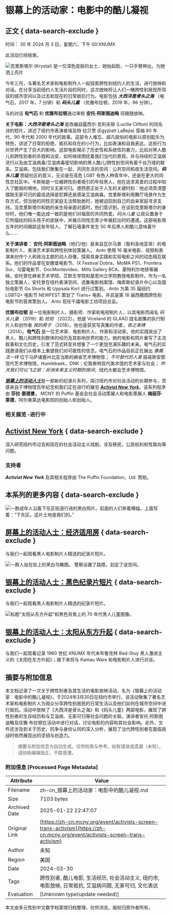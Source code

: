 # 银幕上的活动家：电影中的酷儿凝视

## 正文 { data-search-exclude }


时间： 30 年 2024 月 3 日，星期六，下午 00:XNUMX

此活动已经结束。

![克里斯塔尔 (Krystal) 是一位深色皮肤的女士，她抬起脸，一只手臂伸出，为她洒上亮片](https://www.mcny.org/sites/default/files/Pier%20Kids%20Image.jpg)

今年三月，与著名艺术家和电影制作人一起探索跨性别纽约人的生活，进行放映和对话。在分享当前纽约人生活片段的同时，这次放映将让人们一睹跨性别居民所驾驭的城市空间以及过去和现在的日常抵抗行为。电影包括 _**大西洋是骨头之海**_ （电气石，2017 年，7 分钟）和 _**码头儿童**_ （优雅布拉顿，2019 年，96 分钟）。

与的对话 **电气石** 和 **优雅布拉顿**通过审核 **安托·阿斯图迪略** 将跟随放映。

**关于电影：**_**大西洋是骨头之海**_ 是改编自露西尔·克利夫顿 (Lucille Clifton) 的同名诗的短片，讲述了纽约市表演者埃及特·拉贝贾 (Egyptatt LaBejia) 穿越 80 年代、90 年代和 2000 年代的故事。这部令人难忘、超凡脱俗的电影以原创配乐为特色，讲述了日常的拒绝、抵抗和存在的小行为，比如表演和自我表达，这些行为对世界产生了巨大的影响。这部电影揭示了历史性和系统性的暴力，比如对黑人酷儿和跨性别者的杀戮和治安，如何继续困扰着我们当代的景观，并与持续的艾滋病流行以及由艾滋病毒/艾滋病毒密切影响的黑人酷儿/跨性别空间有着千丝万缕的联系。艾滋病，包括我们聚集在一起、共同生活的空间：公共空间和夜生活空间。_**码头儿童**_ 质疑社区的意义，无论是在高危 LGBT 有色人种青年中，还是在更大的同性恋社区中。卡斯帕是一位被跨性别者吸引的年轻黑人，他在追求真爱的过程中陷入了脆弱的境地，同时又无家可归。德西恩正处于人生的关键时刻：他必须弄清楚摆脱无家可归的最佳选择是犯罪还是感染艾滋病毒。克里斯塔利用舞厅场景作为生存方式，但当她的同性恋家庭无法帮助她时，她被迫回到自己的血亲家庭寻求支持。当克里斯塔尔和她的亲生母亲面对面时，他们意识到，在谈到克里斯塔尔的身份时，他们唯一能达成一致的是他们对福音的共同热爱。_码头儿童_ 让观众置身于它所描绘的码头孩子的皮肤中，并展示同性恋青少年被赶出时的遭遇。这部电影用五年的时间跟踪这些年轻人，了解石墙事件发生 50 年后黑人和酷儿意味着什么……

**关于演讲者：** **安托·阿斯图迪略**（他们/他）是来自瓦尔马普（智利圣地亚哥）的电影制片人、表演艺术家和跨性别体验策展人。 Anto 使用 16 毫米电影、视频和表演来创作个人和政治主题的动人肖像，探索具身实践和实验电影之间的动态相互联系。他们的作品曾在安娜堡电影节、IX Festival Dobra、MoMA PS1、Frontera Sur、乌雷电影节、DocMontevideo、Mills Gallery BCA、蒙特利尔地铁等展映。安托曾在麻省艺术学院、艾默生学院和基恩州立学院教授电影制作。作为一名独立策展人，安托曾在纽约表演空间、选集电影档案馆、梅索斯纪录片中心以及国际电影节 Go Shorts 和 Uppsala Kort 进行过策划。 Anto 为第 35 届纽约 LGBTQ+ 电影节 NEWFEST 策划了 Trans+ 电影，并且是第 18 届西雅图跨性别电影节的首席策划人。 Anto 现任千禧电影工坊项目总监。

**优雅布拉顿** 是一位电影制片人、摄影师、作家和电视制片人，以其电影而闻名 _码头儿童_ （2019）和 _检验_ （2022）。他是 Viceland 的 GLAAD 提名剧集的执行制片人和创作者 _我的房子_ （2018）。他也是获奖写真集的作者，_夜之束缚_ （2014）。**电气石** 是一位艺术家、电影制片人、作家和活动家，他的实践突出了黑人、酷儿和跨性别群体的经历及其影响世界的能力。她的电影和照片重写了主流叙事和文化历史，引发了范式转变并想象了一个更加充满乐趣的未来。电气石的实践邀请我们从根本上重塑我们对可能性的信念。电气石的作品目前正在展出 _像魔法一样_ 位于马萨诸塞州北亚当斯的麻省艺术博物馆； _不可替代的人类_ 路易斯安那现代艺术博物馆，Humlebaek，DNK；伦敦泰特现代美术馆的艺术家与社会； _昨天我们可以飞之前：非洲未来主义时期的房间_，纽约大都会艺术博物馆。

[_**银幕上的活动人士**_](https://zh-cn.mcny.org/activismonfilm)是一部新的纪录片系列，探讨纽约市对社会活动的长期参与，灵感来自于博物馆百年纪念和我们正在进行的展览 [_**Activist New York**_](https://zh-cn.mcny.org/exhibition/activist-new-york)。该系列程序由 **莎拉·塞德曼，** MCNY 的 Puffin 基金会社会活动策展人和电影策展人 **梅丽莎·莱德**，阿尔弗莱达电影院的创始人和创始人。

### 相关展览 -进行中

## [Activist New York](https://zh-cn.mcny.org/exhibition/activist-new-york) { data-search-exclude }

深入研究纽约市过去和现在的社会活动主义戏剧，涉及移民，公民权利和性取向等问题。

### 支持者

**_Activist New York_** 及其相关程序由 The Puffin Foundation，Ltd. 赞助。

## 本系列的更多内容 { data-search-exclude }

![一群成年人沿着下东区街道行进的黑白照片。前面的人们举着横幅，上面写着：“下东区。这片土地是我们的。”](https://www.mcny.org/sites/default/files/styles/mcny_col_3_thumbnail/public/Rabble%20Rousers%20Lower%20East%20Side.jpeg?h=efedcee8&itok=vn1hkOYc)

## [屏幕上的活动人士：经济适用房](https://zh-cn.mcny.org/event/activists-screen-affordable-housing) { data-search-exclude }

与我们一起观看黑人电影制片人精选的纪录片短片。

![一群人站在街上的黑白鸟瞰图。 警察设置了路障，划定了该空间。](https://www.mcny.org/sites/default/files/styles/mcny_col_3_thumbnail/public/Webpage%20Down%20the%20Barrel%20%281100%20x%201100%20px%29.jpg?h=59c1421b&itok=8PSW_hSf)

## [银幕上的活动人士：黑色纪录片短片](https://zh-cn.mcny.org/event/activists-screen-black-documentary-shorts) { data-search-exclude }

与我们一起观看黑人电影制片人精选的纪录片短片。

![标题“太阳从东方升起”和黑色背景上的 70 年代黑人儿童图像。](https://www.mcny.org/sites/default/files/styles/mcny_col_3_thumbnail/public/Untitled%20design%20%288%29.jpg?h=59c1421b&itok=dmYNOT-M)

## [银幕上的活动人士：太阳从东方升起](https://zh-cn.mcny.org/event/activists-screen-sun-rises-east) { data-search-exclude }

与我们一起观看记录 1960 世纪 XNUMX 年代末布鲁克林 Bed-Stuy 黑人激进主义的《太阳在东方升起》；接下来将与 Kamau Ware 和电影制片人进行对谈。
<!-- tcd_original_link https://zh-cn.mcny.org/event/activists-screen-trans-activism -->


## 摘要与附加信息

<!-- tcd_abstract -->
本文档记录了一次关于跨性别者及其生活的电影放映活动，名为《银幕上的活动家：电影中的酷儿凝视》，于2024年3月30日在纽约市举行。该活动聚集了著名艺术家和电影制片人为观众分享跨性别居民的日常生活以及他们如何在城市空间中进行抵抗。活动中放映了《大西洋是骨头之海》和《码头儿童》两部电影，展现了跨性别者的生存经历和与艾滋病、无家可归等社会问题的关联。演讲者安托·阿斯图迪略及优雅·布拉顿在活动中进行对话，讨论电影的内容和其社会影响。此外，文件还涉及到关于历史、抗争与身份认同的深入分析，展现了当代跨性别者在面临挑战时依然展现出的坚韧与创造力。
<!-- tcd_abstract_end -->

> 摘要与附加信息为自动生成，仅供检索与参考。如有错误或遗漏（未知），请协助编辑指正，不胜感激。

### 附加信息 [Processed Page Metadata]

| Attribute       | Value                                  |
|-----------------|----------------------------------------|
| Filename        | zh-cn_银幕上的活动家：电影中的酷儿凝视.md                             |
| Size            | 7103 bytes                           |
| Archived Date   | 2025-01-22 22:47:07                             |
| Original Link   | [https://zh-cn.mcny.org/event/activists-screen-trans-activism](https://zh-cn.mcny.org/event/activists-screen-trans-activism)                       |
| Author          | 未知                               |
| Region          | 美国                               |
| Date            | 2024-03-30                                 |
| Tags            | 跨性别者, 酷儿电影, 生活经历, 社会活动主义, 纽约市, 电影放映, 日常抵抗, 艾滋病问题, 无家可归, 文化表达                                 |
| Evaluation            | [Unknown type(update needed)]                                 |
<!-- tcd_table_end -->

本文由多元性别中文数字档案馆归档整理，仅供浏览。版权归原作者所有。
